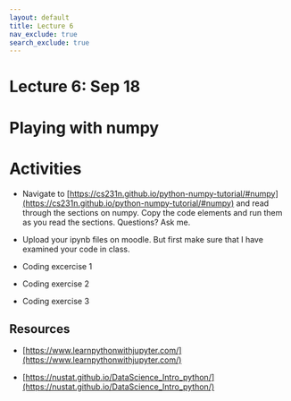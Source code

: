 ```yaml
---
layout: default
title: Lecture 6
nav_exclude: true
search_exclude: true
---
```




# Lecture 6: Sep 18



# Playing with numpy

# Activities

- Navigate to [https://cs231n.github.io/python-numpy-tutorial/#numpy](https://cs231n.github.io/python-numpy-tutorial/#numpy) and read through the sections on numpy. Copy the code elements and run them as you read the sections. Questions? Ask me.

- Upload your ipynb files on moodle. But first make sure that I have examined your code in class.

- Coding excercise 1
- Coding exercise 2
- Coding exercise 3

## Resources

- [https://www.learnpythonwithjupyter.com/](https://www.learnpythonwithjupyter.com/)

- [https://nustat.github.io/DataScience_Intro_python/](https://nustat.github.io/DataScience_Intro_python/)
